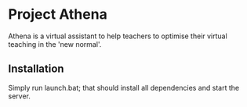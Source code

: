 # Project Athena

Athena is a virtual assistant to help teachers to optimise their virtual teaching in the 'new normal'.


## Installation

Simply run launch.bat; that should install all dependencies and start the server.

